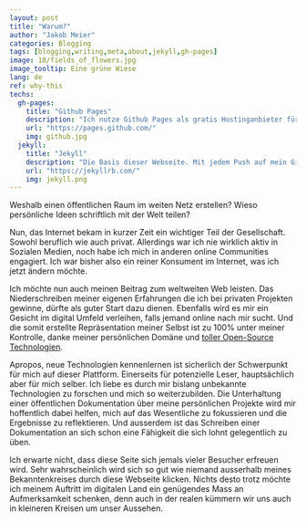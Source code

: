 ```yaml
---
layout: post
title: "Warum?"
author: "Jakob Meier"
categories: Blogging
tags: [blogging,writing,meta,about,jekyll,gh-pages]
image: 18/fields_of_flowers.jpg
image_tooltip: Eine grüne Wiese
lang: de
ref: why-this
techs: 
  gh-pages:
    title: "Github Pages"
    description: "Ich nutze Github Pages als gratis Hostinganbieter für sowohl meine Codebasis als auch die eigentliche Webseite."
    url: "https://pages.github.com/"
    img: github.jpg
  jekyll:
    title: "Jekyll"
    description: "Die Basis dieser Webseite. Mit jedem Push auf mein Git Repository wird die Webseite neu generiert und veröffentlicht.<br>Kennengelernt habe ich Jekyll erst als ich dieses Projekt gestartet habe. Es ist sehr einfach zu bedienen und hat sich als sehr praktisch erwiesen um schnell einen Blog nach meinen persönlichen Bedürfnissen zu erstellen."
    url: "https://jekyllrb.com/"
    img: jekyll.png
---
```


<p class="intro">Weshalb einen öffentlichen Raum im weiten Netz erstellen? Wieso persönliche Ideen schriftlich mit der Welt teilen?</p>

Nun, das Internet bekam in kurzer Zeit ein wichtiger Teil der Gesellschaft. Sowohl beruflich wie auch privat. Allerdings war ich nie wirklich aktiv in Sozialen Medien, noch habe ich mich in anderen online Communities engagiert. Ich war bisher also ein reiner Konsument im Internet, was ich jetzt ändern möchte.

Ich möchte nun auch meinen Beitrag zum weltweiten Web leisten. Das Niederschreiben meiner eigenen Erfahrungen die ich bei privaten Projekten gewinne, dürfte als guter Start dazu dienen. Ebenfalls wird es mir ein Gesicht im digital Umfeld verleihen, falls jemand online nach mir sucht. Und die somit erstellte Repräsentation meiner Selbst ist zu 100% unter meiner Kontrolle, danke meiner persönlichen Domäne und <a href="#tech-stack-anker">toller Open-Source Technologien</a>.

Apropos, neue Technologien kennenlernen ist sicherlich der Schwerpunkt für mich auf dieser Plattform. Einerseits für potenzielle Leser, hauptsächlich aber für mich selber. Ich liebe es durch mir bislang unbekannte Technologien zu forschen und mich so weiterzubilden. Die Unterhaltung einer öffentlichen Dokumentation über meine persönlichen Projekte wird mir hoffentlich dabei helfen, mich auf das Wesentliche zu fokussieren und die Ergebnisse zu reflektieren. Und ausserdem ist das Schreiben einer Dokumentation an sich schon eine Fähigkeit die sich lohnt gelegentlich zu üben.

Ich erwarte nicht, dass diese Seite sich jemals vieler Besucher erfreuen wird. Sehr wahrscheinlich wird sich so gut wie niemand ausserhalb meines Bekanntenkreises durch diese Webseite klicken. Nichts desto trotz möchte ich meinem Auftritt im digitalen Land ein genügendes Mass an Aufmerksamkeit schenken, denn auch in der realen kümmern wir uns auch in kleineren Kreisen um unser Aussehen.